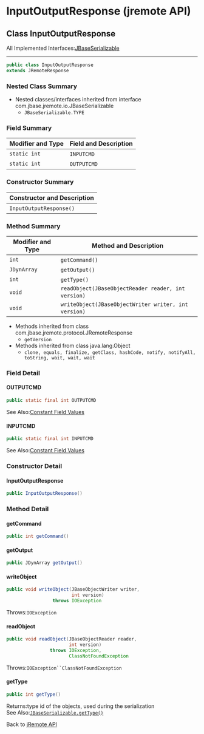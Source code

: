 # InputOutputResponse (jremote API)

<PageHeader />

## Class InputOutputResponse

All Implemented Interfaces:[JBaseSerializable](./../../io/jbaseserializable-(jremote-api) "interface in com.jbase.jremote.io")

* * *

```java
public class InputOutputResponse
extends JRemoteResponse
```

### Nested Class Summary

- Nested classes/interfaces inherited from interface com.jbase.jremote.io.JBaseSerializable
  - `JBaseSerializable.TYPE`

### Field Summary

| Modifier and Type | Field and Description |
| --- | --- |
| `static int` | `INPUTCMD`  |
| `static int` | `OUTPUTCMD`  |

### Constructor Summary

| Constructor and Description |
| --- |
| `InputOutputResponse()`  |

### Method Summary

| Modifier and Type | Method and Description |
| --- | --- |
| `int` | `getCommand()`  |
| `JDynArray` | `getOutput()`  |
| `int` | `getType()`  |
| `void` | `readObject(JBaseObjectReader reader, int version)`  |
| `void` | `writeObject(JBaseObjectWriter writer, int version)`  |

- Methods inherited from class com.jbase.jremote.protocol.JRemoteResponse
  - `getVersion`
- Methods inherited from class java.lang.Object
  - `clone, equals, finalize, getClass, hashCode, notify, notifyAll, toString, wait, wait, wait`

### Field Detail

#### OUTPUTCMD

```java
public static final int OUTPUTCMD
```

See Also:[Constant Field Values](./../../constant-field-values)

#### INPUTCMD

```java
public static final int INPUTCMD
```

See Also:[Constant Field Values](./../../constant-field-values)

### Constructor Detail

#### InputOutputResponse

```java
public InputOutputResponse()
```

### Method Detail

#### getCommand

```java
public int getCommand()
```

#### getOutput

```java
public JDynArray getOutput()
```

#### writeObject

```java
public void writeObject(JBaseObjectWriter writer,
                        int version)
                 throws IOException
```

Throws:`IOException`

#### readObject

```java
public void readObject(JBaseObjectReader reader,
                       int version)
                throws IOException,
                       ClassNotFoundException
```

Throws:`IOException``ClassNotFoundException`

#### getType

```java
public int getType()
```

Returns:type id of the objects, used during the serialization  
See Also:[`JBaseSerializable.getType()`](./../../io/jbaseserializable-(jremote-api)#getType--)

Back to [jRemote API](./../../README.md)

<PageFooter />
